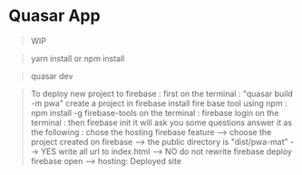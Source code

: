 # Quasar App

> WIP


> yarn install or npm install

> quasar dev

> To deploy new project to firebase : 
> first on the terminal : "quasar build -m pwa"
> create a project in firebase
> install fire base tool using npm : npm install -g firebase-tools
> on the terminal : firebase login 
> on the terminal : then firebase init 
> it will ask you some questions answer it as the following : chose the hosting firebase feature --> choose the project created on firebase --> the public directory is "dist/pwa-mat" --> YES write all url to index.html --> NO do not rewrite 
> firebase deploy
> firebase open --> hosting: Deployed site
